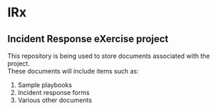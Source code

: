 # IRx
## Incident Response eXercise project
This repository is being used to store documents associated with the project.  
These documents will include items such as:
1. Sample playbooks
2. Incident response forms
3. Various other documents
